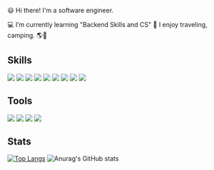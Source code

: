 😃 Hi there! I'm a software engineer.

💻 I’m currently learning "Backend Skills and CS"
🧡 I enjoy traveling, camping. 🌎🛫

## Skills
<img src="https://img.shields.io/badge/Spring-6DB33F?style=plastic&logo=Spring&logoColor=white"/>
<img src="https://img.shields.io/badge/Spring%20Boot-6DB33F?style=plastic&logo=Spring%20boot&logoColor=white"/>
<img src="https://img.shields.io/badge/Java-57BCAD?style=plastic&logo=&logoColor=white"/>
<img src="https://img.shields.io/badge/gradle-02303A?style=plastic&logo=gradle&logoColor=white"/>
<img src="https://img.shields.io/badge/Maven-C71A36?style=plastic&logo=apachemaven&logoColor=white"/>
<img src="https://img.shields.io/badge/JSP-F7DF1E?style=plastic&logo=&logoColor=white"/>
<img src="https://img.shields.io/badge/jQuery-0769AD?style=plastic&logo=jQuery&logoColor=white"/>
<img src="https://img.shields.io/badge/MariaDB-003545?style=plastic&logo=MariaDB&logoColor=white"/>
<img src="https://img.shields.io/badge/Oracle-F80000?style=plastic&logo=Oracle&logoColor=white"/>


## Tools
<img src="https://img.shields.io/badge/intellij%20IDEA-000000?style=plastic&logo=intellijidea&logoColor=white"/>
<img src="https://img.shields.io/badge/eclipse-2C2255?style=plastic&logo=eclipseide&logoColor=white"/>
<img src="https://img.shields.io/badge/Visual%20Studio%20Code-007ACC?style=plastic&logo=visualstudiocode&logoColor=white"/>
<img src="https://img.shields.io/badge/git-05032?style=plastic&logo=git&logoColor=white"/>

## Stats
[![Top Langs](https://github-readme-stats.vercel.app/api/top-langs/?username=dev-jinius&theme=blueberry&show_icons=true)](https://github.com/anuraghazra/github-readme-stats)
![Anurag's GitHub stats](https://github-readme-stats.vercel.app/api?username=anuraghazra&theme=cobalt&show_icons=true)
